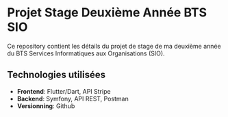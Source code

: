# Projet Stage Deuxième Année BTS SIO

Ce repository contient les détails du projet de stage de ma deuxième année du BTS Services Informatiques aux Organisations (SIO).

## Technologies utilisées

- **Frontend**: Flutter/Dart, API Stripe
- **Backend**: Symfony, API REST, Postman
- **Versionning**: Github
